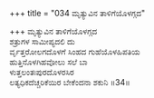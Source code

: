 +++
title = "034 ಮೃತ್ಯುವಿನ ತಾಳಿಗೆಯೊಳಗ್ಗದ"

+++
ಮೃತ್ಯುವಿನ ತಾಳಿಗೆಯೊಳಗ್ಗದ  
ಶತ್ರುಗಳ ಸಾಮೀಪ್ಯದಲಿ ದು  
ರ್ವೃತ್ತರೋಲಗದೊಳಗೆ ಸಿಂಹದ ಗುಹೆಯೊಳಹಿಪತಿಯ  
ಹುತ್ತಿನೊಳಗಿಹವೋಲು ಸಲೆ ಬಾ  
ಳುತ್ತಲಂತಃಪುರದೊಳರಸಿರ  
ಲತ್ಯಧಿಕದೆಚ್ಚರಿಕೆಯಿರ ಬೇಕೆಂದನಾ ಶಕುನಿ    ॥34॥